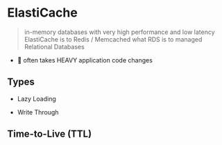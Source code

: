 
# ElastiCache

> in-memory databases with very high performance and low latency
> ElastiCache is to Redis / Memcached what RDS is to managed Relational Databases

- 🚨 often takes HEAVY application code changes

## Types

- Lazy Loading

- Write Through


## Time-to-Live (TTL)